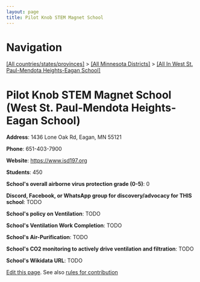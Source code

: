 ```yaml
---
layout: page
title: Pilot Knob STEM Magnet School
---
```

# Navigation

[[All countries/states/provinces]](../../..) > [[All Minnesota Districts]](../..) > [[All In West St. Paul-Mendota Heights-Eagan School]](..)

# Pilot Knob STEM Magnet School (West St. Paul-Mendota Heights-Eagan School)

**Address**: 1436 Lone Oak Rd, Eagan, MN 55121

**Phone**: 651-403-7900

**Website**: <https://www.isd197.org>

**Students**: 450

**School's overall airborne virus protection grade (0-5)**: 0

**Discord, Facebook, or WhatsApp group for discovery/advocacy for THIS school**: TODO

**School's policy on Ventilation**: TODO

**School's Ventilation Work Completion**: TODO

**School's Air-Purification**: TODO

**School's CO2 monitoring to actively drive ventilation and filtration**: TODO

**School's Wikidata URL**: TODO


[Edit this page](https://github.com/ventilate-schools/MN/edit/main/./West_St._Paul-Mendota_Heights-Eagan_School/Pilot_Knob_STEM_Magnet_School.md). See also [rules for contribution](../../../contribution-rules/)